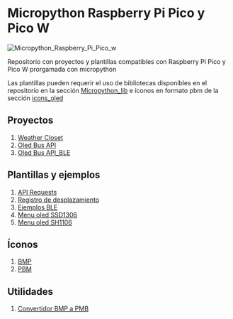 ﻿# Micropython Raspberry Pi Pico y Pico W

![Micropython_Raspberry_Pi_Pico_w](https://img.shields.io/badge/Raspberry%20Pi%20Pico%20W-Micropython%20Compatible-brightgreen)

Repositorio con proyectos y plantillas compatibles con Raspberry Pi Pico y Pico W prorgamada con micropython

Las plantillas pueden requerir el uso de bibliotecas disponibles en el repositorio en la sección [Micropython_lib](/Micropython_lib/) e íconos en formato pbm de la sección [icons_oled](/icons_oled/)

## Proyectos
1. [Weather Closet](/Proyects/weather_closet/)
2. [Oled Bus API](/Proyects/oled_bus_api/)
3. [Oled Bus API_BLE](/Proyects/oled_bus_api_BLE/)

## Plantillas y ejemplos
1. [API Requests](/Templates/api_requests/)
2. [Registro de desplazamiento](/Templates/Registro_desplazamiento/)
3. [Ejemplos BLE](/Templates/BLE_examples/)
4. [Menu oled SSD1306](/Templates/menu_oled_ssd1306)
5. [Menu oled SH1106](/Templates/menu_oled_sh1106)

## Íconos
1. [BMP](/icons_oled/bmp/)
2. [PBM](/icons_oled/pbm/)

## Utilidades
1. [Convertidor BMP a PMB](/Random_Apps/convert_bmp_to_pbm/)

